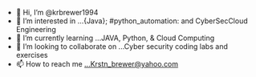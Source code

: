 - 👋 Hi, I’m @krbrewer1994
- 👀 I’m interested in ...{Java}; #python_automation: and CyberSecCloud Engineering
- 🌱 I’m currently learning ...JAVA, Python, & Cloud Computing
- 💞️ I’m looking to collaborate on ...Cyber security coding labs and exercises
- 📫 How to reach me ...Krstn_brewer@yahoo.com

<!---
krbrewer1994/krbrewer1994 is a ✨ special ✨ repository because its `README.md` (this file) appears on your GitHub profile.
You can click the Preview link to take a look at your changes.
--->
